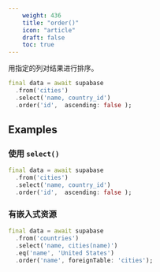 ```yaml
---
    weight: 436
    title: "order()"
    icon: "article"
    draft: false
    toc: true
---
```


用指定的列对结果进行排序。


```dart
final data = await supabase
  .from('cities')
  .select('name, country_id')
  .order('id',  ascending: false );
```


















## Examples

### 使用 `select()`



```dart
final data = await supabase
  .from('cities')
  .select('name, country_id')
  .order('id',  ascending: false );
```

### 有嵌入式资源



```dart
final data = await supabase
  .from('countries')
  .select('name, cities(name)')
  .eq('name', 'United States')
  .order('name', foreignTable: 'cities');
```